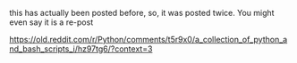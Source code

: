 this has actually been posted before, so, it was posted twice. You might even say it is a re-post

https://old.reddit.com/r/Python/comments/t5r9x0/a_collection_of_python_and_bash_scripts_i/hz97tg6/?context=3
